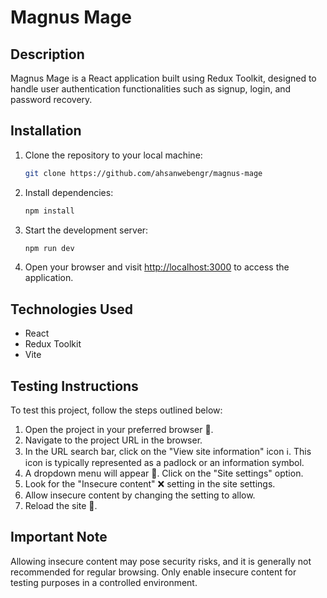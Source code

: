 # Magnus Mage

## Description
Magnus Mage is a React application built using Redux Toolkit, designed to handle user authentication functionalities such as signup, login, and password recovery.

## Installation
1. Clone the repository to your local machine:
   ```bash
   git clone https://github.com/ahsanwebengr/magnus-mage
2. Install dependencies:
   ```bash
   npm install     
 3. Start the development server:
	  ```bash
	  npm run dev
  4. Open your browser and visit [http://localhost:3000](http://localhost:3000) to access the application.
  
  ## Technologies Used

-   React
-   Redux Toolkit
-   Vite

## Testing Instructions
 To test this project, follow the steps outlined below:
1. Open the project in your preferred browser 🛜.
2. Navigate to the project URL in the browser.
3. In the URL search bar, click on the "View site information" icon ℹ️. This icon is typically represented as a padlock or an information symbol.
4. A dropdown menu will appear 🦿. Click on the "Site settings" option.
5. Look for the "Insecure content" ❌ setting in the site settings.
6. Allow insecure content by changing the setting to allow.
7. Reload the site 🔄️.

## Important Note
Allowing insecure content may pose security risks, and it is generally not recommended for regular browsing. Only enable insecure content for testing purposes in a controlled environment.

